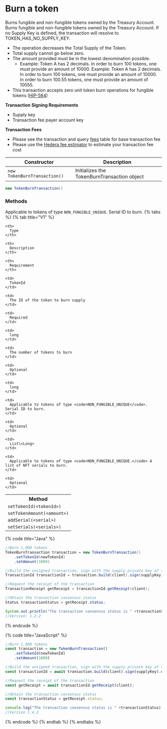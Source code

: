 # Burn a token

Burns fungible and non-fungible tokens owned by the Treasury Account. Burns fungible and non-fungible tokens owned by the Treasury Account. If no Supply Key is defined, the transaction will resolve to TOKEN\_HAS\_NO\_SUPPLY\_KEY.

* The operation decreases the Total Supply of the Token.
* Total supply cannot go below zero.
* The amount provided must be in the lowest denomination possible.
  * Example: Token A has 2 decimals. In order to burn 100 tokens, one must provide an amount of 10000. Example: Token A has 2 decimals. In order to burn 100 tokens, one must provide an amount of 10000. In order to burn 100.55 tokens, one must provide an amount of 10055.
* This transaction accepts zero unit token burn operations for fungible tokens ([HIP-564](https://hips.hedera.com/hip/hip-564))

**Transaction Signing Requirements**

* Supply key
* Transaction fee payer account key

**Transaction Fees**

* Please see the transaction and query [fees](../../../../networks/mainnet/fees/#transaction-and-query-fees) table for base transaction fee
* Please use the [Hedera fee estimator](https://hedera.com/fees) to estimate your transaction fee cost

| Constructor                  | Description                                 |
| ---------------------------- | ------------------------------------------- |
| `new TokenBurnTransaction()` | Initializes the TokenBurnTransaction object |

```java
new TokenBurnTransaction()
```

### Methods

Applicable to tokens of type `NON_FUNGIBLE_UNIQUE`. Serial ID to burn.
{% tabs %}
{% tab title="V1" %}
<table spaces-before="0">
  <tr>
    <th>
      Method
    </th>
    
    <th>
      Type
    </th>
    
    <th>
      Description
    </th>
    
    <th>
      Requirement
    </th>
  </tr>
  
  <tr>
    <td>
      <code>setTokenId(&lt;tokenId&gt;)</code>
    </td>
    
    <td>
      TokenId
    </td>
    
    <td>
      The ID of the token to burn supply
    </td>
    
    <td>
      Required
    </td>
  </tr>
  
  <tr>
    <td>
      <code>setTokenAmount(&lt;amount&gt;)</code>
    </td>
    
    <td>
      long
    </td>
    
    <td>
      The number of tokens to burn
    </td>
    
    <td>
      Optional
    </td>
  </tr>
  
  <tr>
    <td>
      <code>addSerial(&lt;serial&gt;)</code>
    </td>
    
    <td>
      long
    </td>
    
    <td>
      Applicable to tokens of type <code>NON_FUNGIBLE_UNIQUE</code>. Serial ID to burn.
    </td>
    
    <td>
      Optional
    </td>
  </tr>
  
  <tr>
    <td>
      <code>setSerials(&lt;serials&gt;)</code>
    </td>
    
    <td>
      List\<Long>
    </td>
    
    <td>
      Applicable to tokens of type <code>NON_FUNGIBLE_UNIQUE.</code> A list of NFT serials to burn.
    </td>
    
    <td>
      Optional
    </td>
  </tr>
</table>

{% code title="Java" %}
```java
//Burn 1,000 tokens
TokenBurnTransaction transaction = new TokenBurnTransaction()
    .setTokenId(newTokenId)
    .setAmount(1000)

//Build the unsigned transaction, sign with the supply private key of the token, submit the transaction to a Hedera network
TransactionId transactionId = transaction.build(client).sign(supplyKey).execute(client);

//Request the receipt of the transaction
TransactionReceipt getReceipt = transactionId.getReceipt(client);

//Obtain the transaction consensus status
Status transactionStatus = getReceipt.status;

System.out.println("The transaction consensus status is " +transactionStatus);
//Version: 1.2.2
```
{% endcode %}

{% code title="JavaScript" %}
```javascript
//Burn 1,000 tokens
const transaction = new TokenBurnTransaction()
    .setTokenId(newTokenId)
    .setAmount(1000)

//Build the unsigned transaction, sign with the supply private key of the token, submit the transaction to a Hedera network
const transactionId = await transaction.build(client).sign(supplyKey).execute(client);

//Request the receipt of the transaction
const getReceipt = await transactionId.getReceipt(client);

//Obtain the transaction consensus status
const transactionStatus = getReceipt.status;

console.log("The transaction consensus status is " +transactionStatus);
//Version 1.4.2
```
{% endcode %}
{% endtab %}
{% endtabs %}
